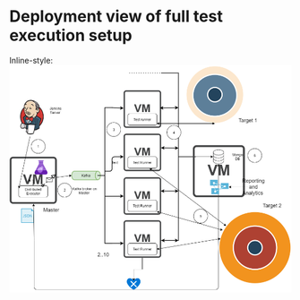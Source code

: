 # Deployment view of full test execution setup

Inline-style: 
![alt text](https://github.com/Seagate/cortx-test/blob/seagate-sarang-sawant-docs-patch-1/docs/latest_automation_framework_deployment_view_full_mode.png "Deployment View of Test Execution in full mode")


